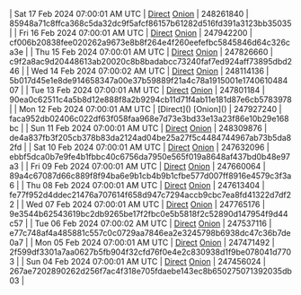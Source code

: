 | Sat 17 Feb 2024 07:00:01 AM UTC | [Direct](https://oshi.at/bKvW) [Onion](http://5ety7tpkim5me6eszuwcje7bmy25pbtrjtue7zkqqgziljwqy3rrikqd.onion/bKvW) | 248261840 | 85948a71c8ffca368c5da32dc9f5afcf86157b61282d516fd391a3123bb35035 | 
| Fri 16 Feb 2024 07:00:01 AM UTC | [Direct](https://oshi.at/hahQL) [Onion](http://5ety7tpkim5me6eszuwcje7bmy25pbtrjtue7zkqqgziljwqy3rrikqd.onion/hahQL) | 247942200 | cf006b20838fee020262a9673e8b8f264e4f260eefefbc5845846d64c326ca3e | 
| Thu 15 Feb 2024 07:00:01 AM UTC | [Direct](https://oshi.at/rxqh) [Onion](http://5ety7tpkim5me6eszuwcje7bmy25pbtrjtue7zkqqgziljwqy3rrikqd.onion/rxqh) | 247826660 | c9f2a8ac9d20448613ab20020c8b8badabcc73240faf7ed924aff73895dbd246 | 
| Wed 14 Feb 2024 07:00:02 AM UTC | [Direct](https://oshi.at/tsgi) [Onion](http://5ety7tpkim5me6eszuwcje7bmy25pbtrjtue7zkqqgziljwqy3rrikqd.onion/tsgi) | 248114136 | 5b017d45e1e8de914658347a00e37b59889f21a4c78a1915001e174061048407 | 
| Tue 13 Feb 2024 07:00:01 AM UTC | [Direct](https://oshi.at/tQkh) [Onion](http://5ety7tpkim5me6eszuwcje7bmy25pbtrjtue7zkqqgziljwqy3rrikqd.onion/tQkh) | 247801184 | 90ea0c62511c4a5b8d12e888f8a2b9294cb11d71f4ab11e181d87e6cb5783978 | 
| Mon 12 Feb 2024 07:00:01 AM UTC | [Direct](</body></html>) [Onion](</body></html>) | 247927240 | faca952db02406c022df63f058faa968e7d73e3bd33e13a23f86e10b29e168bc | 
| Sun 11 Feb 2024 07:00:01 AM UTC | [Direct](https://oshi.at/gdtx) [Onion](http://5ety7tpkim5me6eszuwcje7bmy25pbtrjtue7zkqqgziljwqy3rrikqd.onion/gdtx) | 248309876 | de4a837fb3f205cb378b83da2124ad04be25a27f5c4484744967ab73b5da82fd | 
| Sat 10 Feb 2024 07:00:01 AM UTC | [Direct](https://oshi.at/pzLQ) [Onion](http://5ety7tpkim5me6eszuwcje7bmy25pbtrjtue7zkqqgziljwqy3rrikqd.onion/pzLQ) | 247632096 | ebbf5dca0b7e9fe4b1fbbc40c6756da7950e565f019a8648af437bd0b48e97a3 | 
| Fri 09 Feb 2024 07:00:01 AM UTC | [Direct](https://oshi.at/BGxy) [Onion](http://5ety7tpkim5me6eszuwcje7bmy25pbtrjtue7zkqqgziljwqy3rrikqd.onion/BGxy) | 247660064 | 89a4c67087d66c889f8f94ba6e9b1cb4b9b1cfbe577d007ff8916e4579c3f3a6 | 
| Thu 08 Feb 2024 07:00:01 AM UTC | [Direct](https://oshi.at/gMAx) [Onion](http://5ety7tpkim5me6eszuwcje7bmy25pbtrjtue7zkqqgziljwqy3rrikqd.onion/gMAx) | 247613404 | fe77f952d4ddec21476a707614f658d947c7294accb9cbc7ea8fd41322d7df22 | 
| Wed 07 Feb 2024 07:00:01 AM UTC | [Direct](https://oshi.at/pGBU) [Onion](http://5ety7tpkim5me6eszuwcje7bmy25pbtrjtue7zkqqgziljwqy3rrikqd.onion/pGBU) | 247765176 | 9e3544b62543619bc2db9265be17f2fbc0e5b5818f2c52890d147954f9d44c57 | 
| Tue 06 Feb 2024 07:00:02 AM UTC | [Direct](<html>) [Onion]() | 247537116 | e77c748af4a485881c557c0c0729aa7846ea2e3245798b6938dc47c36b7de0a7 | 
| Mon 05 Feb 2024 07:00:01 AM UTC | [Direct](<html>) [Onion]() | 247471492 | 2f599df3301a7aa0627b5fb904f32cfd76f0e4e2c830938d1f9be078041d7703 | 
| Sun 04 Feb 2024 07:00:01 AM UTC | [Direct](<html>) [Onion]() | 247456024 | 267ae7202890262d256f7ac4f318e705fdaebe143ec8b650275071392035db03 | 
